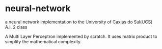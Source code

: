 # neural-network
a neural network implementation to the University of Caxias do Sul(UCS) A.I. 2 class

A Multi Layer Perceptron implemented by scratch. It uses matrix product to simplify the mathematical complexity.
